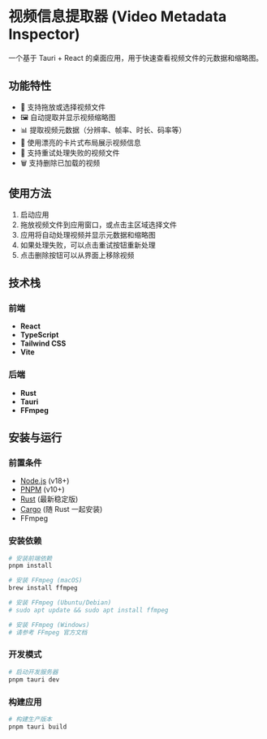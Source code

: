 # 视频信息提取器 (Video Metadata Inspector)

一个基于 Tauri + React 的桌面应用，用于快速查看视频文件的元数据和缩略图。

## 功能特性

- 📁 支持拖放或选择视频文件
- 🖼️ 自动提取并显示视频缩略图
- 📊 提取视频元数据（分辨率、帧率、时长、码率等）
- 🎯 使用漂亮的卡片式布局展示视频信息
- 🔄 支持重试处理失败的视频文件
- 🗑️ 支持删除已加载的视频

## 使用方法

1. 启动应用
2. 拖放视频文件到应用窗口，或点击主区域选择文件
3. 应用将自动处理视频并显示元数据和缩略图
4. 如果处理失败，可以点击重试按钮重新处理
5. 点击删除按钮可以从界面上移除视频

## 技术栈

### 前端

- **React**
- **TypeScript**
- **Tailwind CSS**
- **Vite**

### 后端

- **Rust**
- **Tauri**
- **FFmpeg**

## 安装与运行

### 前置条件

- [Node.js](https://nodejs.org/) (v18+)
- [PNPM](https://pnpm.io/) (v10+)
- [Rust](https://www.rust-lang.org/) (最新稳定版)
- [Cargo](https://doc.rust-lang.org/cargo/) (随 Rust 一起安装)
- FFmpeg

### 安装依赖

```bash
# 安装前端依赖
pnpm install

# 安装 FFmpeg (macOS)
brew install ffmpeg

# 安装 FFmpeg (Ubuntu/Debian)
# sudo apt update && sudo apt install ffmpeg

# 安装 FFmpeg (Windows)
# 请参考 FFmpeg 官方文档
```

### 开发模式

```bash
# 启动开发服务器
pnpm tauri dev
```

### 构建应用

```bash
# 构建生产版本
pnpm tauri build
```
